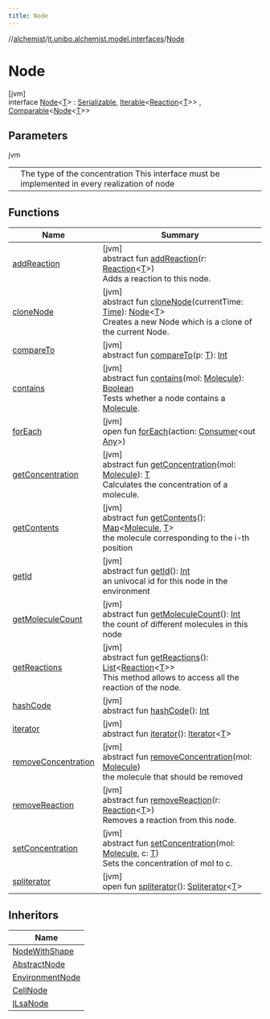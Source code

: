 ```yaml
---
title: Node
---
```

//[alchemist](../../../index.html)/[it.unibo.alchemist.model.interfaces](../index.html)/[Node](index.html)



# Node



[jvm]\
interface [Node](index.html)<[T](index.html)> : [Serializable](https://docs.oracle.com/javase/8/docs/api/java/io/Serializable.html), [Iterable](https://docs.oracle.com/javase/8/docs/api/java/lang/Iterable.html)<[Reaction](../-reaction/index.html)<[T](../../it.unibo.alchemist.core.interfaces/-scheduler/index.html)>> , [Comparable](https://docs.oracle.com/javase/8/docs/api/java/lang/Comparable.html)<[Node](index.html)<[T](../../it.unibo.alchemist.core.interfaces/-scheduler/index.html)>>



## Parameters


jvm

| | |
|---|---|
| <T> | The type of the concentration This interface must be implemented in every realization of node |



## Functions


| Name | Summary |
|---|---|
| [addReaction](add-reaction.html) | [jvm]<br>abstract fun [addReaction](add-reaction.html)(r: [Reaction](../-reaction/index.html)<[T](../../it.unibo.alchemist.core.interfaces/-scheduler/index.html)>)<br>Adds a reaction to this node. |
| [cloneNode](clone-node.html) | [jvm]<br>abstract fun [cloneNode](clone-node.html)(currentTime: [Time](../-time/index.html)): [Node](index.html)<[T](../../it.unibo.alchemist.core.interfaces/-scheduler/index.html)><br>Creates a new Node which is a clone of the current Node. |
| [compareTo](../-g-p-s-point/index.html#-1554281679%2FFunctions%2F-134779887) | [jvm]<br>abstract fun [compareTo](../-g-p-s-point/index.html#-1554281679%2FFunctions%2F-134779887)(p: [T](../../it.unibo.alchemist.core.interfaces/-scheduler/index.html)): [Int](https://kotlinlang.org/api/latest/jvm/stdlib/kotlin/-int/index.html) |
| [contains](contains.html) | [jvm]<br>abstract fun [contains](contains.html)(mol: [Molecule](../-molecule/index.html)): [Boolean](https://kotlinlang.org/api/latest/jvm/stdlib/kotlin/-boolean/index.html)<br>Tests whether a node contains a [Molecule](../-molecule/index.html). |
| [forEach](../../it.unibo.alchemist.expressions.implementations/-list-tree-node/index.html#-655675525%2FFunctions%2F-134779887) | [jvm]<br>open fun [forEach](../../it.unibo.alchemist.expressions.implementations/-list-tree-node/index.html#-655675525%2FFunctions%2F-134779887)(action: [Consumer](https://docs.oracle.com/javase/8/docs/api/java/util/function/Consumer.html)<out [Any](https://kotlinlang.org/api/latest/jvm/stdlib/kotlin/-any/index.html)>) |
| [getConcentration](get-concentration.html) | [jvm]<br>abstract fun [getConcentration](get-concentration.html)(mol: [Molecule](../-molecule/index.html)): [T](../../it.unibo.alchemist.core.interfaces/-scheduler/index.html)<br>Calculates the concentration of a molecule. |
| [getContents](get-contents.html) | [jvm]<br>abstract fun [getContents](get-contents.html)(): [Map](https://docs.oracle.com/javase/8/docs/api/java/util/Map.html)<[Molecule](../-molecule/index.html), [T](../../it.unibo.alchemist.core.interfaces/-scheduler/index.html)><br>the molecule corresponding to the i-th position |
| [getId](get-id.html) | [jvm]<br>abstract fun [getId](get-id.html)(): [Int](https://kotlinlang.org/api/latest/jvm/stdlib/kotlin/-int/index.html)<br>an univocal id for this node in the environment |
| [getMoleculeCount](get-molecule-count.html) | [jvm]<br>abstract fun [getMoleculeCount](get-molecule-count.html)(): [Int](https://kotlinlang.org/api/latest/jvm/stdlib/kotlin/-int/index.html)<br>the count of different molecules in this node |
| [getReactions](get-reactions.html) | [jvm]<br>abstract fun [getReactions](get-reactions.html)(): [List](https://docs.oracle.com/javase/8/docs/api/java/util/List.html)<[Reaction](../-reaction/index.html)<[T](../../it.unibo.alchemist.core.interfaces/-scheduler/index.html)>><br>This method allows to access all the reaction of the node. |
| [hashCode](hash-code.html) | [jvm]<br>abstract fun [hashCode](hash-code.html)(): [Int](https://kotlinlang.org/api/latest/jvm/stdlib/kotlin/-int/index.html) |
| [iterator](../../it.unibo.alchemist.loader.variables/-arbitrary-variable/index.html#-1606146105%2FFunctions%2F-134779887) | [jvm]<br>abstract fun [iterator](../../it.unibo.alchemist.loader.variables/-arbitrary-variable/index.html#-1606146105%2FFunctions%2F-134779887)(): [Iterator](https://docs.oracle.com/javase/8/docs/api/java/util/Iterator.html)<[T](../../it.unibo.alchemist.core.interfaces/-scheduler/index.html)> |
| [removeConcentration](remove-concentration.html) | [jvm]<br>abstract fun [removeConcentration](remove-concentration.html)(mol: [Molecule](../-molecule/index.html))<br>the molecule that should be removed |
| [removeReaction](remove-reaction.html) | [jvm]<br>abstract fun [removeReaction](remove-reaction.html)(r: [Reaction](../-reaction/index.html)<[T](../../it.unibo.alchemist.core.interfaces/-scheduler/index.html)>)<br>Removes a reaction from this node. |
| [setConcentration](set-concentration.html) | [jvm]<br>abstract fun [setConcentration](set-concentration.html)(mol: [Molecule](../-molecule/index.html), c: [T](../../it.unibo.alchemist.core.interfaces/-scheduler/index.html))<br>Sets the concentration of mol to c. |
| [spliterator](../../it.unibo.alchemist.expressions.implementations/-list-tree-node/index.html#-677603448%2FFunctions%2F-134779887) | [jvm]<br>open fun [spliterator](../../it.unibo.alchemist.expressions.implementations/-list-tree-node/index.html#-677603448%2FFunctions%2F-134779887)(): [Spliterator](https://docs.oracle.com/javase/8/docs/api/java/util/Spliterator.html)<[T](../../it.unibo.alchemist.core.interfaces/-scheduler/index.html)> |


## Inheritors


| Name |
|---|
| [NodeWithShape](../../it.unibo.alchemist.model.interfaces.nodes/-node-with-shape/index.html) |
| [AbstractNode](../../it.unibo.alchemist.model.implementations.nodes/-abstract-node/index.html) |
| [EnvironmentNode](../-environment-node/index.html) |
| [CellNode](../-cell-node/index.html) |
| [ILsaNode](../-i-lsa-node/index.html) |

